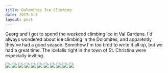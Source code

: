 ```yaml
---
title: Dolomites Ice Climbing
date: 2013-3-3
layout: post
---
```


Georg and I got to spend the weekend climbing ice in Val Gardena. I'd always
wondered about ice climbing in the Dolomites, and apparently they've had a good
season. Somehow I'm too tired to write it all up, but we had a great time. The
icefalls right in the town of St. Christina were especially inviting.

<a href="http://www.flickr.com/photos/ripsawridge/8516066879/"><img src="http://farm9.static.flickr.com/8251/8516066879_dd1507ae41.jpg"></a>
<a href="http://www.flickr.com/photos/ripsawridge/8517183176/"><img src="http://farm9.static.flickr.com/8388/8517183176_15c0e3707c.jpg"></a>
<a href="http://www.flickr.com/photos/ripsawridge/8517183866/"><img src="http://farm9.static.flickr.com/8236/8517183866_438fb62e56.jpg"></a>
<a href="http://www.flickr.com/photos/ripsawridge/8517184532/"><img src="http://farm9.static.flickr.com/8392/8517184532_cf029f6db7.jpg"></a>
<a href="http://www.flickr.com/photos/ripsawridge/8516069795/"><img src="http://farm9.static.flickr.com/8528/8516069795_1837671453.jpg"></a>
<a href="http://www.flickr.com/photos/ripsawridge/8516070489/"><img src="http://farm9.static.flickr.com/8530/8516070489_8a484f13b7.jpg"></a>
<a href="http://www.flickr.com/photos/ripsawridge/8516071323/"><img src="http://farm9.static.flickr.com/8530/8516071323_59a381ac41.jpg"></a>
<a href="http://www.flickr.com/photos/ripsawridge/8516072099/"><img src="http://farm9.static.flickr.com/8520/8516072099_af4ed32b9b.jpg"></a>
<a href="http://www.flickr.com/photos/ripsawridge/8516072943/"><img src="http://farm9.static.flickr.com/8531/8516072943_100694d1b0.jpg"></a>
<a href="http://www.flickr.com/photos/ripsawridge/8517189190/"><img src="http://farm9.static.flickr.com/8103/8517189190_ec1c151ea7.jpg"></a>
<a href="http://www.flickr.com/photos/ripsawridge/8517189724/"><img src="http://farm9.static.flickr.com/8252/8517189724_98f16e9bbc.jpg"></a>
